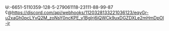 Ʉ:-6651-5110359-128-5-279061118-23111-88-99-87
ʕ@https://discord.com/api/webhooks/1120328133221036123/eqyGr-u2xaGh0pcLYvQ2M_zoNsY0ncKPE_y1BgIrj6iQWCk9uxDGZDXLe2mHmDpOl-jr

